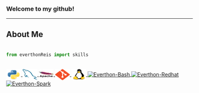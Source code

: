 
### Welcome to my github!

  
---
  
 ## About Me 
  
```js
  
from everthonReis import skills
  
```
<div style="display: inline_block; flex-direction: row">
  <a href="https://github.com/everthonnreis">
  <img align="center" alt="Everthon-Python" height="30" width="40" src="https://raw.githubusercontent.com/devicons/devicon/master/icons/python/python-original.svg">
  <img align="center" alt="Everthon-Mysql" height="30" width="40" src="https://raw.githubusercontent.com/devicons/devicon/master/icons/mysql/mysql-original.svg">
  <img align="center" alt="Everthon-Apache" height="30" width="40" src="https://raw.githubusercontent.com/devicons/devicon/master/icons/apache/apache-original-wordmark.svg">
  <img align="center" alt="Everthon-Git" height="30" width="40" src="https://raw.githubusercontent.com/devicons/devicon/master/icons/git/git-original.svg">
  <img align="center" alt="Everthon-Linux" height="30" width="40" src="https://raw.githubusercontent.com/devicons/devicon/master/icons/linux/linux-original.svg">
  <img align="center" alt="Everthon-Bash" height="30" width="40" src="https://cdn.jsdelivr.net/gh/devicons/devicon/icons/bash/bash-original.svg"/>
  <img align="center" alt="Everthon-Redhat" height="30" width="40" src="https://cdn.jsdelivr.net/gh/devicons/devicon/icons/redhat/redhat-original.svg" />
  <img align="center" alt="Everthon-Spark" height="30" width="40" src="https://symbols.getvecta.com/stencil_74/36_apache-spark-icon.9ed987df05.svg" />
</div>
